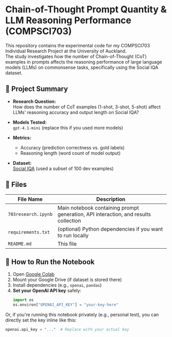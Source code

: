 # Chain-of-Thought Prompt Quantity & LLM Reasoning Performance (COMPSCI703)

This repository contains the experimental code for my COMPSCI703 Individual Research Project at the University of Auckland.  
The study investigates how the number of Chain-of-Thought (CoT) examples in prompts affects the reasoning performance of large language models (LLMs) on commonsense tasks, specifically using the Social IQA dataset.

## 🧪 Project Summary

- **Research Question:**  
  How does the number of CoT examples (1-shot, 3-shot, 5-shot) affect LLMs' reasoning accuracy and output length on Social IQA?

- **Models Tested:**  
  `gpt-4.1-mini` (replace this if you used more models)

- **Metrics:**  
  - Accuracy (prediction correctness vs. gold labels)  
  - Reasoning length (word count of model output)

- **Dataset:**  
  [Social IQA](https://leaderboard.allenai.org/socialiqa/submissions/get-started) (used a subset of 100 dev examples)

## 📁 Files

| File Name               | Description |
|------------------------|-------------|
| `703research.ipynb`    | Main notebook containing prompt generation, API interaction, and results collection |
| `requirements.txt`     | (optional) Python dependencies if you want to run locally |
| `README.md`            | This file |

## 🚀 How to Run the Notebook

1. Open [Google Colab](https://colab.research.google.com/)
2. Mount your Google Drive (if dataset is stored there)
3. Install dependencies (e.g., `openai`, `pandas`)
4. **Set your OpenAI API key** safely:
   ```python
   import os
   os.environ["OPENAI_API_KEY"] = "your-key-here"
   ```

  Or, if you're running this notebook privately (e.g., personal test),  you can directly set the key inline like this:

  ```python
  openai.api_key = "..."  # Replace with your actual key
  ```

